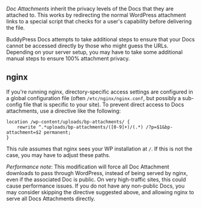 _Doc Attachments_ inherit the privacy levels of the Docs that they are attached to. This works by redirecting the normal WordPress attachment links to a special script that checks for a user's capability before delivering the file.

BuddyPress Docs attempts to take additional steps to ensure that your Docs cannot be accessed directly by those who might guess the URLs. Depending on your server setup, you may have to take some additional manual steps to ensure 100% attachment privacy.

## nginx

If you're running nginx, directory-specific access settings are configured in a global configuration file (often `/etc/nginx/nginx.conf`, but possibly a sub-config file that is specific to your site). To prevent direct access to Docs attachments, use a directive like the following:

    location /wp-content/uploads/bp-attachments/ {
        rewrite ^.*uploads/bp-attachments/([0-9]+)/(.*) /?p=$1&bp-attachment=$2 permanent;
    }

This rule assumes that nginx sees your WP installation at `/`. If this is not the case, you may have to adjust these paths.

*Performance note*: This modification will force all Doc Attachment downloads to pass through WordPress, instead of being served by nginx, even if the associated Doc is public. On very high-traffic sites, this could cause performance issues. If you do not have any non-public Docs, you may consider skipping the directive suggested above, and allowing nginx to serve all Docs Attachments directly.